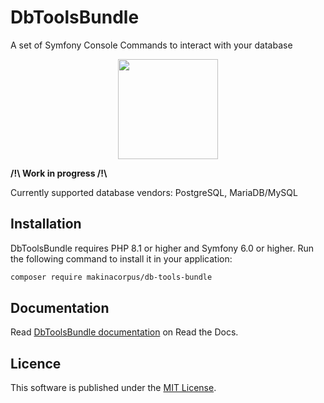 # DbToolsBundle
A set of Symfony Console Commands to interact with your database

<p align="center" style="margin: auto">
    <img style="height:160px;" src="https://github.com/makinacorpus/db-tools-bundle/raw/2b407b13314eb6bd87ab2c64376163803f9b90d0/docs/content/images/logo.png">
</p>

**/!\ Work in progress /!\\**

Currently supported database vendors: PostgreSQL, MariaDB/MySQL

## Installation

DbToolsBundle requires PHP 8.1 or higher and Symfony 6.0 or higher. Run the following command to install it in your application:

```sh
composer require makinacorpus/db-tools-bundle
```

## Documentation

Read [DbToolsBundle documentation](https://dbtoolsbundle.readthedocs.io/) on Read the Docs.

## Licence

This software is published under the [MIT License](./LICENCE.md).

